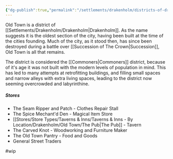 ```yaml
---
{"dg-publish":true,"permalink":"/settlements/drakenholm/districts-of-drakenholm/old-town/"}
---
```


Old Town is a district of [[Settlements/Drakenholm/Drakenholm\|Drakenholm]]. As the name suggests it is the oldest section of the city, having been built at the time of the cities founding. Much of the city, as it stood then, has since been destroyed during a battle over [[Succession of The Crown\|Succession]], Old Town is all that remains. 

The district is considered the [[Commoners\|Commoners]] district, because of it's age it was not built with the modern levels of population in mind. This has led to many attempts at retrofitting buildings, and filling small spaces and narrow alleys with extra living spaces, leading to the district now seeming overcrowded and labyrinthine.

##### Stores
- The Seam Ripper and Patch - Clothes Repair Stall
- The Spice Mechant'd Den - Magical Item Store
- [[Stores/Store Types/Taverns & Inns/Taverns & Inns - By Location/Drakenholm/Old Town/The Pub\|The Pub]] - Tavern
- The Carved Knot - Woodworking and Furniture Maker
- The Old Town Pantry - Food and Goods
- General Street Traders

#wip